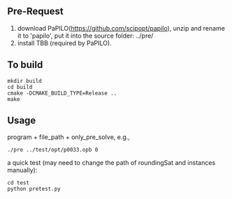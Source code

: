 ## Pre-Request

1. download PaPILO(https://github.com/scipopt/papilo), unzip and rename it to 'papilo', put it into the source folder: ../pre/
2. install TBB (required by PaPILO).

## To build 

```
mkdir build 
cd build 
cmake -DCMAKE_BUILD_TYPE=Release ..
make
```

## Usage
program + file_path + only_pre_solve, e.g.,
```
./pre ../test/opt/p0033.opb 0
```
a quick test (may need to change the path of roundingSat and instances manually):
```
cd test
python pretest.py
```